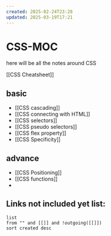 ```yaml
---
created: 2025-02-24T23:28
updated: 2025-03-19T17:21
---
```


# CSS-MOC

here will be all the notes around CSS

[[CSS Cheatsheet]]

## basic

- [[CSS cascading]]
- [[CSS connecting with HTML]]
- [[CSS selectors]]
- [[CSS pseudo selectors]]
- [[CSS flex property]]
- [[CSS Specificity]]

## advance

- [[CSS Positioning]]
- [[CSS functions]]
- 


## **Links not included yet list:**
```dataview
list
from "" and [[]] and !outgoing([[]])
sort created desc
```
